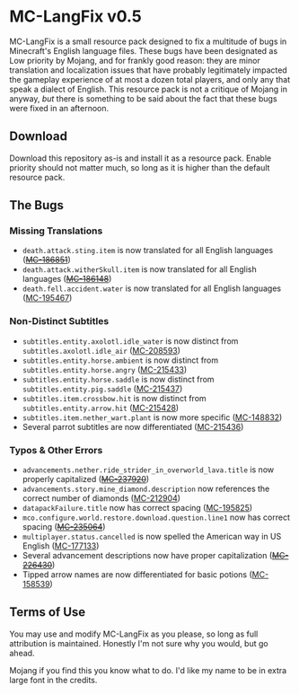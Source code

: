 # MC-LangFix v0.5

MC-LangFix is a small resource pack designed to fix a multitude of bugs in Minecraft's English language files. These bugs have been designated as Low priority by Mojang, and for frankly good reason: they are minor translation and localization issues that have probably legitimately impacted the gameplay experience of at most a dozen total players, and only any that speak a dialect of English. This resource pack is not a critique of Mojang in anyway, *but* there is something to be said about the fact that these bugs were fixed in an afternoon.

## Download

Download this repository as-is and install it as a resource pack. Enable priority should not matter much, so long as it is higher than the default resource pack.

## The Bugs

### Missing Translations

* `death.attack.sting.item` is now translated for all English languages (~~[MC-186851](https://bugs.mojang.com/browse/MC-186851)~~)
* `death.attack.witherSkull.item` is now translated for all English languages (~~[MC-186148](https://bugs.mojang.com/browse/MC-186148)~~)
* `death.fell.accident.water` is now translated for all English languages ([MC-195467](https://bugs.mojang.com/browse/MC-195467))

### Non-Distinct Subtitles

* `subtitles.entity.axolotl.idle_water` is now distinct from `subtitles.axolotl.idle_air` ([MC-208593](https://bugs.mojang.com/browse/MC-208593))
* `subtitles.entity.horse.ambient` is now distinct from `subtitles.entity.horse.angry` ([MC-215433](https://bugs.mojang.com/browse/MC-215433))
* `subtitles.entity.horse.saddle` is now distinct from `subtitles.entity.pig.saddle` ([MC-215437](https://bugs.mojang.com/browse/MC-215437))
* `subtitles.item.crossbow.hit` is now distinct from `subtitles.entity.arrow.hit` ([MC-215428](https://bugs.mojang.com/browse/MC-215428))
* `subtitles.item.nether_wart.plant` is now more specific ([MC-148832](https://bugs.mojang.com/browse/MC-148832))
* Several parrot subtitles are now differentiated ([MC-215436](https://bugs.mojang.com/browse/MC-215436))

### Typos & Other Errors

* `advancements.nether.ride_strider_in_overworld_lava.title` is now properly capitalized (~~[MC-237920](https://bugs.mojang.com/browse/MC-237920)~~)
* `advancements.story.mine_diamond.description` now references the correct number of diamonds ([MC-212904](https://bugs.mojang.com/browse/MC-212904))
* `datapackFailure.title` now has correct spacing ([MC-195825](https://bugs.mojang.com/browse/MC-195825))
* `mco.configure.world.restore.download.question.line1` now has correct spacing (~~[MC-235064](https://bugs.mojang.com/browse/MC-235064)~~)
* `multiplayer.status.cancelled` is now spelled the American way in US English ([MC-177133](https://bugs.mojang.com/browse/MC-177133))
* Several advancement descriptions now have proper capitalization (~~[MC-226430](https://bugs.mojang.com/browse/MC-226430)~~)
* Tipped arrow names are now differentiated for basic potions ([MC-158539](https://bugs.mojang.com/browse/MC-158539))

## Terms of Use

You may use and modify MC-LangFix as you please, so long as full attribution is maintained. Honestly I'm not sure why you would, but go ahead.

Mojang if you find this you know what to do. I'd like my name to be in extra large font in the credits.
